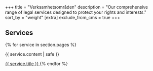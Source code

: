 +++
title = "Verksamhetsområden"
description = "Our comprehensive range of legal services designed to protect your rights and interests."
sort_by = "weight"
[extra]
exclude_from_cms = true
+++

## Services

{% for service in section.pages %}

<p>{{ service.content | safe }}</p>
<a href="{{ service.permalink | safe }}"> {{ service.title }} </a>
{% endfor %}
